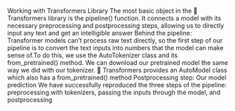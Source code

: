 Working with Transformers Library 
The most basic object in the 🤗 Transformers library is the pipeline() function. It connects a model with its necessary preprocessing and postprocessing steps, 
allowing us to directly input any text and get an intelligible answer
Behind the pipeline:
Transformer models can’t process raw text directly, so the first step of our pipeline is to convert the text inputs into numbers that the model can make sense of.To do this, we use the AutoTokenizer class and
its from_pretrained() method.
We can download our pretrained model the same way we did with our tokenizer. 🤗 Transformers provides an AutoModel class which also has a from_pretrained() method
Postprocessing step:
Our model prediction
We have successfully reproduced the three steps of the pipeline: preprocessing with tokenizers, passing the inputs through the model, and postprocessing
